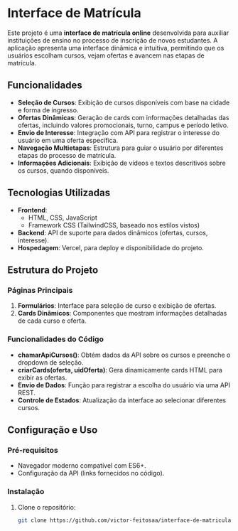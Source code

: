 # Interface de Matrícula

Este projeto é uma **interface de matrícula online** desenvolvida para auxiliar instituições de ensino no processo de inscrição de novos estudantes. A aplicação apresenta uma interface dinâmica e intuitiva, permitindo que os usuários escolham cursos, vejam ofertas e avancem nas etapas de matrícula.

## Funcionalidades

- **Seleção de Cursos**: Exibição de cursos disponíveis com base na cidade e forma de ingresso.
- **Ofertas Dinâmicas**: Geração de cards com informações detalhadas das ofertas, incluindo valores promocionais, turno, campus e período letivo.
- **Envio de Interesse**: Integração com API para registrar o interesse do usuário em uma oferta específica.
- **Navegação Multietapas**: Estrutura para guiar o usuário por diferentes etapas do processo de matrícula.
- **Informações Adicionais**: Exibição de vídeos e textos descritivos sobre os cursos, quando disponíveis.

## Tecnologias Utilizadas

- **Frontend**: 
  - HTML, CSS, JavaScript
  - Framework CSS (TailwindCSS, baseado nos estilos vistos)
- **Backend**: API de suporte para dados dinâmicos (ofertas, cursos, interesse).
- **Hospedagem**: Vercel, para deploy e disponibilidade do projeto.

## Estrutura do Projeto

### Páginas Principais

1. **Formulários**: Interface para seleção de curso e exibição de ofertas.
2. **Cards Dinâmicos**: Componentes que mostram informações detalhadas de cada curso e oferta.

### Funcionalidades do Código

- **chamarApiCursos()**: Obtém dados da API sobre os cursos e preenche o dropdown de seleção.
- **criarCards(oferta, uidOferta)**: Gera dinamicamente cards HTML para exibir as ofertas.
- **Envio de Dados**: Função para registrar a escolha do usuário via uma API REST.
- **Controle de Estados**: Atualização da interface ao selecionar diferentes cursos.

## Configuração e Uso

### Pré-requisitos

- Navegador moderno compatível com ES6+.
- Configuração da API (links fornecidos no código).

### Instalação

1. Clone o repositório:
   ```bash
   git clone https://github.com/victor-feitosaa/interface-de-matricula.git
